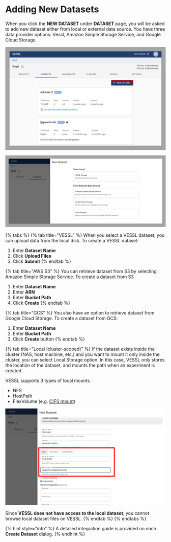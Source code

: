 # Adding New Datasets

When you click the **NEW DATASET** under **DATASET** page, you will be asked to add new dataset either from local or external data source. You have three data provider options: Vessl, Amazon Simple Storage Service, and Google Cloud Storage.

![](<../../.gitbook/assets/image (94).png>)

![](<../../.gitbook/assets/image (106).png>)

{% tabs %}
{% tab title="VESSL" %}
When you select a VESSL dataset, you can upload data from the local disk. To create a VESSL dataset:

1. Enter **Dataset Name**
2. Click **Upload Files**
3. Click **Submit**
{% endtab %}

{% tab title="AWS S3" %}
You can retrieve dataset from S3 by selecting Amazon Simple Storage Service. To create a dataset from S3

1. Enter **Dataset Name**
2. Enter **ARN**
3. Enter **Bucket Path**
4. Click **Create**
{% endtab %}

{% tab title="GCS" %}
You also have an option to retrieve dataset from Google Cloud Storage. To create a dataset from GCS:

1. Enter **Dataset Name**
2. Enter **Bucket Path**
3. Click **Create** button
{% endtab %}

{% tab title="Local (cluster-scoped)" %}
If the dataset exists inside the cluster (NAS, host machine, etc.) and you want to mount it only inside the cluster, you can select Local Storage option. In this case, VESSL only stores the location of the dataset, and mounts the path when an experiment is created.



VESSL supports 3 types of local mounts

* NFS
* HostPath
* FlexVolume (e.g. [CIFS mount](tips-and-limitations.md#cifs-mount))

![](<../../.gitbook/assets/image (104).png>)



Since **VESSL does not have access to the local dataset**, you cannot browse local dataset files on VESSL.
{% endtab %}
{% endtabs %}



{% hint style="info" %}
A detailed integration guide is provided on each **Create Dataset** dialog.
{% endhint %}

